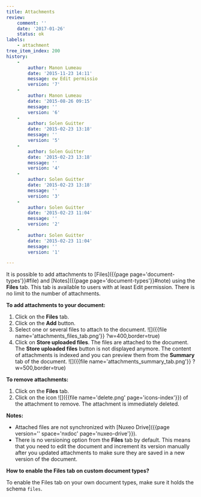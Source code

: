 ```yaml
---
title: Attachments
review:
    comment: ''
    date: '2017-01-26'
    status: ok
labels:
    - attachment
tree_item_index: 200
history:
    -
        author: Manon Lumeau
        date: '2015-11-23 14:11'
        message: ew Edit permissio
        version: '7'
    -
        author: Manon Lumeau
        date: '2015-08-26 09:15'
        message: ''
        version: '6'
    -
        author: Solen Guitter
        date: '2015-02-23 13:18'
        message: ''
        version: '5'
    -
        author: Solen Guitter
        date: '2015-02-23 13:18'
        message: ''
        version: '4'
    -
        author: Solen Guitter
        date: '2015-02-23 13:18'
        message: ''
        version: '3'
    -
        author: Solen Guitter
        date: '2015-02-23 11:04'
        message: ''
        version: '2'
    -
        author: Solen Guitter
        date: '2015-02-23 11:04'
        message: ''
        version: '1'

---
```

It is possible to add attachments to [Files]({{page page='document-types'}}#file) and [Notes]({{page page='document-types'}}#note) using the **Files** tab. This tab is available to users with at least Edit permission. There is no limit to the number of attachments.

**To add attachments to your document:**

1.  Click on the **Files** tab.
2.  Click on the **Add** button.
3.  Select one or several files to attach to the document.
    ![]({{file name='attachments_files_tab.png'}} ?w=400,border=true)
4.  Click on **Store uploaded files**.
    The files are attached to the document. The **Store uploaded files** button is not displayed anymore.
    The content of attachments is indexed and you can preview them from the **Summary** tab of the document.
    ![]({{file name='attachments_summary_tab.png'}} ?w=500,border=true)

**To remove attachments:**

1.  Click on the **Files** tab.
2.  Click on the icon ![]({{file name='delete.png' page='icons-index'}}) of the attachment to remove.
    The attachment is immediately deleted.

**Notes:**

*   Attached files are not synchronized with [Nuxeo Drive]({{page version='' space='nxdoc' page='nuxeo-drive'}}).
*   There is no versioning option from the **Files** tab by default. This means that you need to edit the document and increment its version manually after you updated attachments to make sure they are saved in a new version of the document.

**How to enable the Files tab on custom document types?**

To enable the Files tab on your own document types, make sure it holds the schema `files`.
